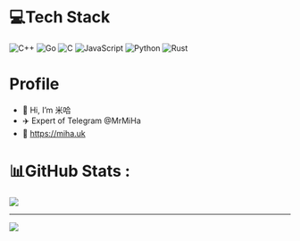 
# 💻Tech Stack
![C++](https://img.shields.io/badge/c++-%2300599C.svg?style=for-the-badge&logo=c%2B%2B&logoColor=white) ![Go](https://img.shields.io/badge/go-%2300ADD8.svg?style=for-the-badge&logo=go&logoColor=white) ![C](https://img.shields.io/badge/c-%2300599C.svg?style=for-the-badge&logo=c&logoColor=white) ![JavaScript](https://img.shields.io/badge/javascript-%23323330.svg?style=for-the-badge&logo=javascript&logoColor=%23F7DF1E) ![Python](https://img.shields.io/badge/python-3670A0?style=for-the-badge&logo=python&logoColor=ffdd54)  ![Rust](https://img.shields.io/badge/rust-%2300ADD8?style=for-the-badge&logo=rust&logoColor=ffdd54)


# Profile
- 👋 Hi, I’m 米哈
- ✈️ Expert of Telegram @MrMiHa
- 🔗 https://miha.uk

# 📊GitHub Stats :
![](https://github-readme-stats.vercel.app/api?username=MihaKun&theme=bear&hide_border=false&include_all_commits=false&count_private=false)<br/>


---
[![](https://visitcount.itsvg.in/api?id=MihaKun&icon=0&color=0)](https://visitcount.itsvg.in)
